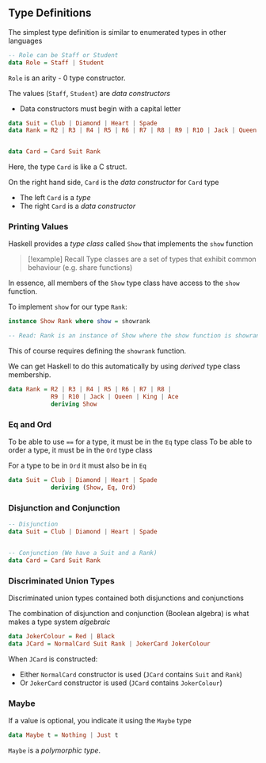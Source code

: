 ## Type Definitions
The simplest type definition is similar to enumerated types in other languages

```haskell
-- Role can be Staff or Student
data Role = Staff | Student
```

`Role` is an arity - 0 type constructor.

The values (`Staff`, `Student`) are *data constructors*
- Data constructors must begin with a capital letter


```haskell
data Suit = Club | Diamond | Heart | Spade
data Rank = R2 | R3 | R4 | R5 | R6 | R7 | R8 | R9 | R10 | Jack | Queen | King | Ace


data Card = Card Suit Rank
```

Here, the type `Card` is like a C struct.

On the right hand side, `Card` is the *data constructor* for `Card` type
- The left `Card` is a *type*
- The right `Card` is a *data constructor*

### Printing Values

Haskell provides a *type class* called `Show` that implements the `show` function

>[!example] Recall
>Type classes are a set of types that exhibit common behaviour (e.g. share functions)

In essence, all members of the `Show` type class have access to the `show` function.


To implement `show` for our type `Rank`:
```haskell
instance Show Rank where show = showrank

-- Read: Rank is an instance of Show where the show function is showrank
```
This of course requires defining the `showrank` function.

We can get Haskell to do this automatically by using *derived* type class membership.
```haskell
data Rank = R2 | R3 | R4 | R5 | R6 | R7 | R8 |
            R9 | R10 | Jack | Queen | King | Ace
            deriving Show
```



### Eq and Ord

To be able to use `==` for a type, it must be in the `Eq` type class
To be able to order a type, it must be in the `Ord` type class

For a type to be in `Ord` it must also be in `Eq`

```haskell
data Suit = Club | Diamond | Heart | Spade
            deriving (Show, Eq, Ord)
```


### Disjunction and Conjunction

```haskell
-- Disjunction
data Suit = Club | Diamond | Heart | Spade


-- Conjunction (We have a Suit and a Rank)
data Card = Card Suit Rank
```


### Discriminated Union Types
Discriminated union types contained both disjunctions and conjunctions

The combination of disjunction and conjunction (Boolean algebra) is what makes a type system *algebraic*


```haskell
data JokerColour = Red | Black
data JCard = NormalCard Suit Rank | JokerCard JokerColour
```

When `JCard` is constructed:
- Either `NormalCard` constructor is used (`JCard` contains `Suit` and `Rank`)
- Or `JokerCard` constructor is used (`JCard` contains `JokerColour`)


### Maybe

If a value is optional, you indicate it using the `Maybe` type
```haskell
data Maybe t = Nothing | Just t
```

`Maybe` is a *polymorphic type*. 